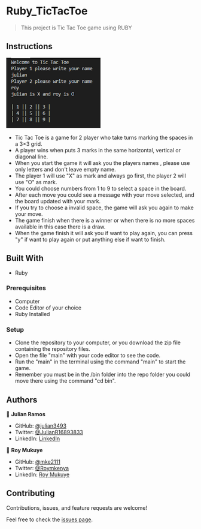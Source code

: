 # Ruby_TicTacToe

> This project is Tic Tac Toe game using RUBY

## Instructions

![screenshot](./img/Screenshot_1.png)


- Tic Tac Toe is a game for 2 player who take turns marking the spaces in a 3×3 grid.
- A player wins when puts 3 marks in the same horizontal, vertical or diagonal line.
- When you start the game it will ask you the players names , please use only letters and don't leave empty name.
- The player 1 will use "X" as mark and always go first, the player 2 will use "O" as mark.
- You could choose numbers from 1 to 9 to select a space in the board.
- After each move you could see a message with your move selected, and the board updated with your mark.
- If you try to choose a invalid space, the game will ask you again to make your move.
- The game finish when there is a winner or when there is no more spaces available in this case there is a draw.
- When the game finish it will ask you if want to play again, you can press "y" if want to play again or put anything else if want to finish.

## Built With

- Ruby

### Prerequisites

- Computer
- Code Editor of your choice
- Ruby Installed

### Setup

- Clone the repository to your computer, or you download the zip file containing the repository files.
- Open the file "main" with your code editor to see the code.
- Run the "main" in the terminal using the command "main" to start the game.
- Remember you must be in the /bin folder into the repo folder you could move there using the command "cd bin".


## Authors

👤 **Julian Ramos**

- GitHub: [@julian3493](https://github.com/julian3493)
- Twitter: [@JulianR16893833](https://twitter.com/JulianR16893833)
- LinkedIn: [LinkedIn](https://www.linkedin.com/in/juli%C3%A1n-ricardo-ramos-arevalo-3868ba135/)


👤 **Roy Mukuye**

- GitHub: [@mke2111](https://github.com/mke2111)
- Twitter: [@Roymkenya](https://twitter.com/Roymkenya)
- LinkedIn: [Roy Mukuye](https://www.linkedin.com/in/roy-mukuye-42b07b1b4)


## Contributing

Contributions, issues, and feature requests are welcome!

Feel free to check the [issues page](https://github.com/julian3493/Ruby-Enumerable-Methods/issues).
